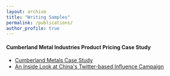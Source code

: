 ```yaml
---
layout: archive
title: "Writing Samples"
permalink: /publications/
author_profile: true
---
```


#### Cumberland Metal Industries Product Pricing Case Study
* [Cumberland Metals Case Study](https://github.com/newing21/newing21.github.io/blob/master/files/Cumberland_Metals_Case_Study.pdf)
* [An Inside Look at China's Twitter-based Influence Campaign](https://bg539685.medium.com/an-inside-look-at-chinas-twitter-influence-operation-d89c7a91c90)




